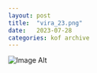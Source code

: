 ```yaml
---
layout:	post
title:	"vira_23.png"
date:	2023-07-28
categories:	kof archive
---
```


![Image Alt](https://k0f.github.io/assets/vira_23.png)